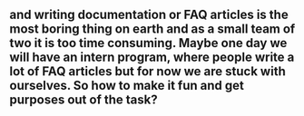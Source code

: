 ## and writing documentation or FAQ articles is the most boring thing on earth and as a small team of two it is too time consuming. Maybe one day we will have an intern program, where people write a lot of FAQ articles but for now we are stuck with ourselves. So how to make it fun and get purposes out of the task?

